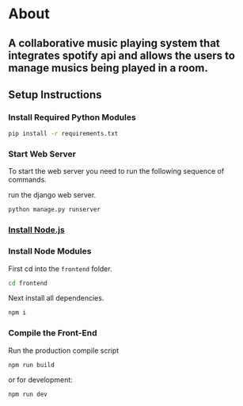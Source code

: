 # About
## A collaborative music playing system that integrates spotify api and allows the users to manage musics being played in a room.

## Setup Instructions

### Install Required Python Modules

```bash
pip install -r requirements.txt
```
### Start Web Server

To start the web server you need to run the following sequence of commands.

run the django web server.
```bash
python manage.py runserver
```

### [Install Node.js](https://nodejs.org/en/)

### Install Node Modules

First cd into the ```frontend``` folder.
```bash
cd frontend
```
Next install all dependencies.
```bash
npm i
```

### Compile the Front-End

Run the production compile script
```bash
npm run build
```
or for development:
```bash
npm run dev
```